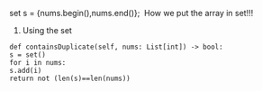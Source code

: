 set <int> s = {nums.begin(),nums.end()};
​
How we put the array in set!!!
1. Using the set
```
def containsDuplicate(self, nums: List[int]) -> bool:
s = set()
for i in nums:
s.add(i)
return not (len(s)==len(nums))
```